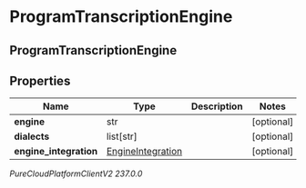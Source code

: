 # ProgramTranscriptionEngine

## ProgramTranscriptionEngine

## Properties

|Name | Type | Description | Notes|
|------------ | ------------- | ------------- | -------------|
| **engine** | str |  | [optional] |
| **dialects** | list[str] |  | [optional] |
| **engine_integration** | [EngineIntegration](EngineIntegration) |  | [optional] |



_PureCloudPlatformClientV2 237.0.0_
